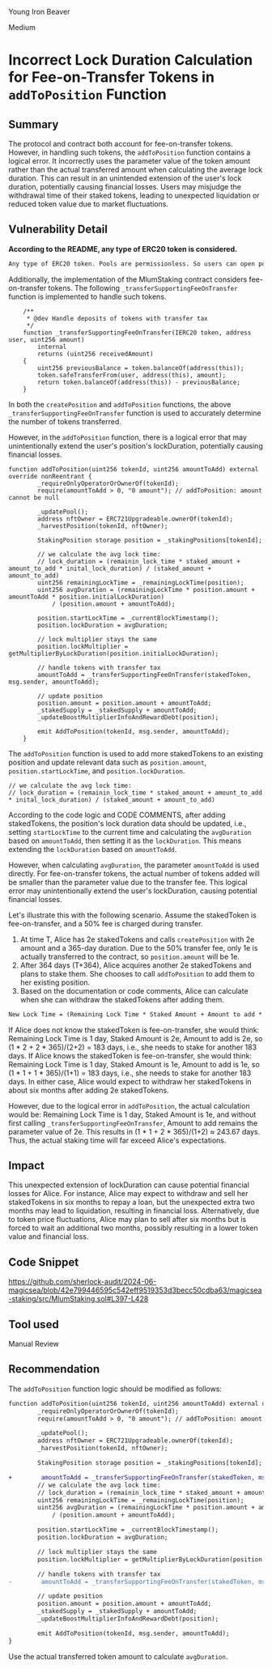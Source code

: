 Young Iron Beaver

Medium

# Incorrect Lock Duration Calculation for Fee-on-Transfer Tokens in `addToPosition` Function

## Summary
The protocol and contract both account for fee-on-transfer tokens. However, in handling such tokens, the `addToPosition` function contains a logical error. It incorrectly uses the parameter value of the token amount rather than the actual transferred amount when calculating the average lock duration. This can result in an unintended extension of the user's lock duration, potentially causing financial losses. Users may misjudge the withdrawal time of their staked tokens, leading to unexpected liquidation or reduced token value due to market fluctuations.

## Vulnerability Detail

**According to the README, any type of ERC20 token is considered.**

```md
Any type of ERC20 token. Pools are permissionless. So users can open pools even with weird tokens. Issues regarding any weird token will be valid if they have Med/High impact.
```

Additionally, the implementation of the MlumStaking contract considers fee-on-transfer tokens. The following `_transferSupportingFeeOnTransfer` function is implemented to handle such tokens.

```solidity
    /**
     * @dev Handle deposits of tokens with transfer tax
     */
    function _transferSupportingFeeOnTransfer(IERC20 token, address user, uint256 amount)
        internal
        returns (uint256 receivedAmount)
    {
        uint256 previousBalance = token.balanceOf(address(this));
        token.safeTransferFrom(user, address(this), amount);
        return token.balanceOf(address(this)) - previousBalance;
    }
```

In both the `createPosition` and `addToPosition` functions, the above `_transferSupportingFeeOnTransfer` function is used to accurately determine the number of tokens transferred.

However, in the `addToPosition` function, there is a logical error that may unintentionally extend the user's position's lockDuration, potentially causing financial losses.

```solidity
function addToPosition(uint256 tokenId, uint256 amountToAdd) external override nonReentrant {
        _requireOnlyOperatorOrOwnerOf(tokenId);
        require(amountToAdd > 0, "0 amount"); // addToPosition: amount cannot be null

        _updatePool();
        address nftOwner = ERC721Upgradeable.ownerOf(tokenId);
        _harvestPosition(tokenId, nftOwner);

        StakingPosition storage position = _stakingPositions[tokenId];

        // we calculate the avg lock time:
        // lock_duration = (remainin_lock_time * staked_amount + amount_to_add * inital_lock_duration) / (staked_amount + amount_to_add)
        uint256 remainingLockTime = _remainingLockTime(position);
        uint256 avgDuration = (remainingLockTime * position.amount + amountToAdd * position.initialLockDuration)
            / (position.amount + amountToAdd);

        position.startLockTime = _currentBlockTimestamp();
        position.lockDuration = avgDuration;

        // lock multiplier stays the same
        position.lockMultiplier = getMultiplierByLockDuration(position.initialLockDuration);

        // handle tokens with transfer tax
        amountToAdd = _transferSupportingFeeOnTransfer(stakedToken, msg.sender, amountToAdd);

        // update position
        position.amount = position.amount + amountToAdd;
        _stakedSupply = _stakedSupply + amountToAdd;
        _updateBoostMultiplierInfoAndRewardDebt(position);

        emit AddToPosition(tokenId, msg.sender, amountToAdd);
    }
```

The `addToPosition` function is used to add more stakedTokens to an existing position and update relevant data such as `position.amount`, `position.startLockTime`, and `position.lockDuration`.

```solidity
// we calculate the avg lock time:
// lock_duration = (remainin_lock_time * staked_amount + amount_to_add * inital_lock_duration) / (staked_amount + amount_to_add)
```

According to the code logic and CODE COMMENTS, after adding stakedTokens, the position's lock duration data should be updated, i.e., setting `startLockTime` to the current time and calculating the `avgDuration` based on `amountToAdd`, then setting it as the `lockDuration`. This means extending the `lockDuration` based on `amountToAdd`.

However, when calculating `avgDuration`, the parameter `amountToAdd` is used directly. For fee-on-transfer tokens, the actual number of tokens added will be smaller than the parameter value due to the transfer fee. This logical error may unintentionally extend the user's lockDuration, causing potential financial losses.

Let's illustrate this with the following scenario. Assume the stakedToken is fee-on-transfer, and a 50% fee is charged during transfer.
1. At time T, Alice has 2e stakedTokens and calls `createPosition` with 2e amount and a 365-day duration. Due to the 50% transfer fee, only 1e is actually transferred to the contract, so `position.amount` will be 1e.
2. After 364 days (T+364), Alice acquires another 2e stakedTokens and plans to stake them. She chooses to call `addToPosition` to add them to her existing position.
3. Based on the documentation or code comments, Alice can calculate when she can withdraw the stakedTokens after adding them.
```md
New Lock Time = (Remaining Lock Time * Staked Amount + Amount to add * Initial Lock Duration) / (Staked Amount + Amount to add)
```
If Alice does not know the stakedToken is fee-on-transfer, she would think:
Remaining Lock Time is 1 day, Staked Amount is 2e, Amount to add is 2e, so (1 * 2 + 2 * 365)/(2+2) = 183 days, i.e., she needs to stake for another 183 days.
If Alice knows the stakedToken is fee-on-transfer, she would think:
Remaining Lock Time is 1 day, Staked Amount is 1e, Amount to add is 1e, so (1 * 1 + 1 * 365)/(1+1) = 183 days, i.e., she needs to stake for another 183 days.
In either case, Alice would expect to withdraw her stakedTokens in about six months after adding 2e stakedTokens.

However, due to the logical error in `addToPosition`, the actual calculation would be:
Remaining Lock Time is 1 day, Staked Amount is 1e, and without first calling `_transferSupportingFeeOnTransfer`, Amount to add remains the parameter value of 2e. This results in (1 * 1 + 2 * 365)/(1+2) ≈ 243.67 days. Thus, the actual staking time will far exceed Alice's expectations.

## Impact
This unexpected extension of lockDuration can cause potential financial losses for Alice. For instance, Alice may expect to withdraw and sell her stakedTokens in six months to repay a loan, but the unexpected extra two months may lead to liquidation, resulting in financial loss. Alternatively, due to token price fluctuations, Alice may plan to sell after six months but is forced to wait an additional two months, possibly resulting in a lower token value and financial loss.

## Code Snippet
https://github.com/sherlock-audit/2024-06-magicsea/blob/42e799446595c542eff9519353d3becc50cdba63/magicsea-staking/src/MlumStaking.sol#L397-L428

## Tool used

Manual Review

## Recommendation

The `addToPosition` function logic should be modified as follows:

```diff
function addToPosition(uint256 tokenId, uint256 amountToAdd) external override nonReentrant {
        _requireOnlyOperatorOrOwnerOf(tokenId);
        require(amountToAdd > 0, "0 amount"); // addToPosition: amount cannot be null

        _updatePool();
        address nftOwner = ERC721Upgradeable.ownerOf(tokenId);
        _harvestPosition(tokenId, nftOwner);

        StakingPosition storage position = _stakingPositions[tokenId];

+        amountToAdd = _transferSupportingFeeOnTransfer(stakedToken, msg.sender, amountToAdd);
        // we calculate the avg lock time:
        // lock_duration = (remainin_lock_time * staked_amount + amount_to_add * inital_lock_duration) / (staked_amount + amount_to_add)
        uint256 remainingLockTime = _remainingLockTime(position);
        uint256 avgDuration = (remainingLockTime * position.amount + amountToAdd * position.initialLockDuration)
            / (position.amount + amountToAdd);

        position.startLockTime = _currentBlockTimestamp();
        position.lockDuration = avgDuration;

        // lock multiplier stays the same
        position.lockMultiplier = getMultiplierByLockDuration(position.initialLockDuration);

        // handle tokens with transfer tax
-        amountToAdd = _transferSupportingFeeOnTransfer(stakedToken, msg.sender, amountToAdd);

        // update position
        position.amount = position.amount + amountToAdd;
        _stakedSupply = _stakedSupply + amountToAdd;
        _updateBoostMultiplierInfoAndRewardDebt(position);

        emit AddToPosition(tokenId, msg.sender, amountToAdd);
}
```

Use the actual transferred token amount to calculate `avgDuration`.

